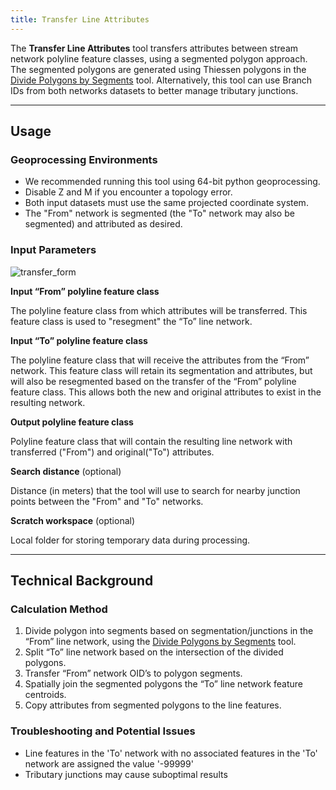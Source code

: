 ```yaml
---
title: Transfer Line Attributes
---
```


The **Transfer Line Attributes** tool transfers attributes between stream network polyline feature classes, using a segmented polygon approach. The segmented polygons are generated using Thiessen polygons in the [Divide Polygons by Segments](http://gnat.riverscapes.net/Divide-Polygon-by-Segments) tool. Alternatively, this tool can use Branch IDs from both networks datasets to better manage tributary junctions. 

_______________________________________________________________
## Usage

### Geoprocessing Environments

* We recommended running this tool using 64-bit python geoprocessing.
* Disable Z and M if you encounter a topology error.
* Both input datasets must use the same projected coordinate system.
* The "From" network is segmented (the "To" network may also be segmented) and attributed as desired.

### Input Parameters

![transfer_form]({{site.baseurl}}assets/images/transfer_form.PNG)

**Input “From” polyline feature class**

The polyline feature class from which attributes will be transferred. This feature class is used to "resegment" the “To” line network.

**Input “To” polyline feature class**

The polyline feature class that will receive the attributes from the “From” network. This feature class will retain its segmentation and attributes, but will also be resegmented based on the transfer of the “From” polyline feature class. This allows both the new and original attributes to exist in the resulting network.

**Output polyline feature class**

Polyline feature class that will contain the resulting line network with transferred ("From") and original("To") attributes.

**Search distance** (optional)

Distance (in meters) that the tool will use to search for nearby junction points between the "From"
and "To" networks.

**Scratch workspace** (optional)

Local folder for storing temporary data during processing.

_______________________________________________________________
## Technical Background

### Calculation Method

1. Divide polygon into segments based on segmentation/junctions in the “From” line network, using the [Divide Polygons by Segments](http://gnat.riverscapes.net/Divide-Polygon-by-Segments) tool.
2. Split “To” line network based on the intersection of the divided polygons.
3. Transfer “From” network OID’s to polygon segments.
4. Spatially join the segmented polygons the “To” line network feature centroids.
5. Copy attributes from segmented polygons to the line features.

### Troubleshooting and Potential Issues
* Line features in the 'To' network with no associated features in the 'To' network are assigned the value '-99999'
* Tributary junctions may cause suboptimal results